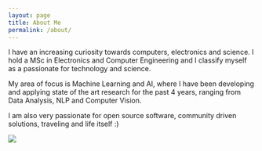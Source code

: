 ```yaml
---
layout: page
title: About Me
permalink: /about/
--- 
```


I have an increasing curiosity towards computers, electronics and science. I hold a MSc in Electronics and Computer Engineering and I classify myself as a passionate for technology and science.

My area of focus is Machine Learning and AI, where I have been developing and applying state of the art research for the past 4 years, ranging from Data Analysis, NLP and Computer Vision.

I am also very passionate for open source software, community driven solutions, traveling and life itself :)

<img src="{{ site.baseurl }}/images/profile.jpg" style="display: block;margin-left: auto;margin-right: auto">